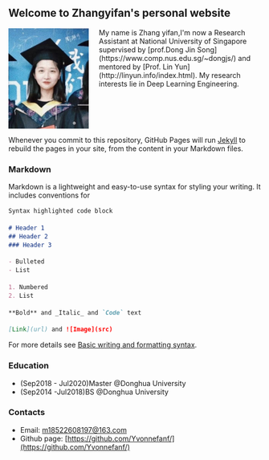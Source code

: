 ## Welcome to Zhangyifan's personal website

<div style="display: flex;"><img src="avatar.jpg" height="200"/>
  <div style="margin-left: 20px;">
    My name is Zhang yifan,I'm now a Research Assistant at National University of Singapore supervised by [prof.Dong Jin Song](https://www.comp.nus.edu.sg/~dongjs/) and mentored by [Prof. Lin Yun](http://linyun.info/index.html). My research interests lie in Deep Learning Engineering.</div>
</div>


Whenever you commit to this repository, GitHub Pages will run [Jekyll](https://jekyllrb.com/) to rebuild the pages in your site, from the content in your Markdown files.

### Markdown

Markdown is a lightweight and easy-to-use syntax for styling your writing. It includes conventions for

```markdown
Syntax highlighted code block

# Header 1
## Header 2
### Header 3

- Bulleted
- List

1. Numbered
2. List

**Bold** and _Italic_ and `Code` text

[Link](url) and ![Image](src)
```

For more details see [Basic writing and formatting syntax](https://docs.github.com/en/github/writing-on-github/getting-started-with-writing-and-formatting-on-github/basic-writing-and-formatting-syntax).


### Education
- (Sep2018 - Jul2020)Master @Donghua University
- (Sep2014 -Jul2018)BS @Donghua University

### Contacts 
- Email: m18522608197@163.com
- Github page: [https://github.com/Yvonnefanf/](https://github.com/Yvonnefanf/)
